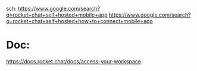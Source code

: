 sch: https://www.google.com/search?q=rocket+chat+self+hosted+mobile+app https://www.google.com/search?q=rocket+chat+self+hosted+how+to+connect+mobile+app

# Doc:
https://docs.rocket.chat/docs/access-your-workspace
